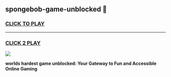
## spongebob-game-unblocked 👋
<h3>
<a href="https://premium.freeplayer.one?title=spongebob-game-unblocked&ref=14F">CLICK TO PLAY</a></h3>
<hr>

<h3>
<a href="https://premium.freeplayer.one?title=spongebob-game-unblocked&ref=14F">CLICK 2 PLAY</a>
  
</h3>

<a href="https://premium.freeplayer.one?title=spongebob-game-unblocked&ref=12F/"><img src="https://clearcache.store/games.png"></a>


**worlds hardest game unblocked: Your Gateway to Fun and Accessible Online Gaming**
